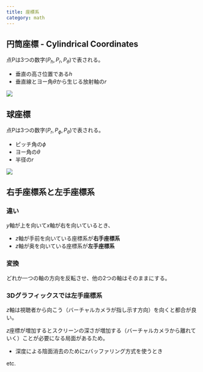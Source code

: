 ```yaml
---
title: 座標系
category: math
---
```


## 円筒座標 - Cylindrical Coordinates

点Pは3つの数字$(P_h, P_r, P_{\theta})$で表される。

- 垂直の高さ位置である$h$
- 垂直線とヨー角$\theta$から生じる放射軸の$r$

![](/webgl-practice-ground/note/coordinate/Cylindrical-Coordinates.svg)

## 球座標

点Pは3つの数字$(P_r, P_{\phi}, P_{\theta})$で表される。

- ピッチ角の$\phi$
- ヨー角の$\theta$
- 半径の$r$

![](/webgl-practice-ground/note/coordinate/Spherical-Coordinates.svg)

## 右手座標系と左手座標系

### 違い

$y$軸が上を向いて$x$軸が右を向いているとき、

- $z$軸が手前を向いている座標系が**右手座標系**
- $z$軸が奥を向いている座標系が**左手座標系**

### 変換

どれか一つの軸の方向を反転させ、他の2つの軸はそのままにする。

### 3Dグラフィックスでは左手座標系

$z$軸は視聴者から向こう（バーチャルカメラが指し示す方向）を向くと都合が良い。

$z$座標が増加するとスクリーンの深さが増加する（バーチャルカメラから離れていく）ことが必要になる局面があるため。

- 深度による陰面消去のためにzバッファリング方式を使うとき

etc.